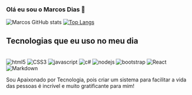 ### Olá eu sou o Marcos Dias 👋

![Marcos GitHub stats](https://github-readme-stats.vercel.app/api?username=marcosxpm&show_icons=true&theme=radical) [![Top Langs](https://github-readme-stats.vercel.app/api/top-langs/?username=marcosxpm&layout=compact)](https://github.com/anuraghazra/github-readme-stats)
## Tecnologias que eu uso no meu dia

<div style="display:inline_block"><br/>
  <img align="center"alt="html5" src="https://img.shields.io/badge/HTML5-E34F26?style=for-the-badge&logo=html5&logoColor=white"/>
  <img align="center"alt="CSS3" src="https://img.shields.io/badge/CSS3-1572B6?style=for-the-badge&logo=css3&logoColor=white"/>
  <img align="center"alt="javascript" src="https://img.shields.io/badge/JavaScript-323330?style=for-the-badge&logo=javascript&logoColor=F7DF1E"/>
  <img align="center"alt="c#" src="https://img.shields.io/badge/C%23-239120?style=for-the-badge&logo=c-sharp&logoColor=white"/>
  <img align="center"alt="nodejs" src="https://img.shields.io/badge/Node.js-43853D?style=for-the-badge&logo=node.js&logoColor=white"/>
  <img align="center"alt="bootstrap" src="https://img.shields.io/badge/Bootstrap-563D7C?style=for-the-badge&logo=bootstrap&logoColor=white"/>
  <img align="center"alt="React" src="https://img.shields.io/badge/React-20232A?style=for-the-badge&logo=react&logoColor=61DAFB"/>
  <img align="center"alt="Markdown" src="https://img.shields.io/badge/Markdown-000000?style=for-the-badge&logo=markdown&logoColor=white"/>
  
  Sou Apaixonado por Tecnologia, pois criar um sistema para facilitar a vida das pessoas é incrível e muito gratificante para mim!
